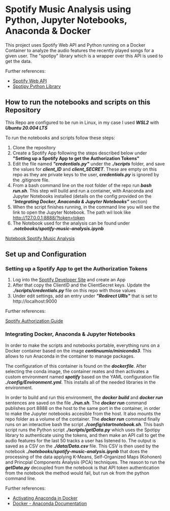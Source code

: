 # Spotify Music Analysis using Python, Jupyter Notebooks, Anaconda & Docker
This project uses Spotify Web API and Python running on a Docker Container to analyze the audio features the recently played songs for a given user. The "spotipy" library which is a wrapper over this API is used to get the data.

Further references:

- [Spotify Web API](https://developer.spotify.com/documentation/web-api/reference/)
- [Spotipy Python Library](https://spotipy.readthedocs.io/)


## How to run the notebooks and scripts on this Repository
This Repo are configured to be run in Linux, in my case I used ***WSL2*** with ***Ubuntu 20.004 LTS***

To run the notebooks and scripts follow these steps:

1. Clone the repository
2. Create a Spotify App following the steps described below under **"Setting up a Spotify App to get the Authorization Tokens"**
3. Edit the file named ***"credentials.py"*** under the ***./scripts*** folder, and save the values for ***client_ID*** and ***client_SECRET***. These are empty on this repo as they are private keys to the user, ***credentials.py*** is ignored by the .gitignore file.
4. From a bash command line on the root folder of the repo run ***bash run.sh***. This step will build and run a container, with Anaconda and Jupyter Notebooks installed (details on the config provided on the "***Integrating Docker, Anaconda & Jupyter Notebooks"*** section)
5. When the script finishes running, in the command line you will see the link to open the Jupyter Notebook. The path wil look like http://127.0.0.1:8888/?token=token
6. The Notebook used for the analysis can be found under ***.notebooks/spotify-music-analysis.ipynb***
  
  [Notebook Spotify Music Analysis](https://github.com/fseguior/spotify-music-analysis-in-python-docker/blob/main/notebooks/spotify-music-analysis.ipynb)

  
## Set up and Configuration

### Setting up a Spotify App to get the Authorization Tokens
1. Log into the [Spotify Developer Site](https://developer.spotify.com/dashboard/applications) and create an App
2. After that copy the ClientID and the ClientSecret keys. Update the ***./scripts/credentials.py*** file on this repo with those values
3. Under edit settings, add an entry under ***"Redirect URIs"*** that is set to http://localhost:9000

Further references:

[Spotify Authorization Guide](https://developer.spotify.com/documentation/general/guides/authorization-guide/)

### Integrating Docker, Anaconda & Jupyter Notebooks
In order to make the scripts and notebooks portable, everything runs on a Docker container based on the image ***continuumio/miniconda3***. This allows to run Anaconda in the container to manage packages.

The configuration of this container is found on the ***dockerfile***. After selecting the conda image, the container reates and then activates a custom environment named ***spotify*** based on the YAML configuration file ***./config/Environment.yml***. This installs all of the needed libraries in the environment.

In order to build and run this environment, the ***docker build*** and ***docker run*** sentences are saved on the file ***./run.sh***. The ***docker run*** command publishes port 8888 on the host to the same port in the container, in order to make the Jupyter notebooks accesible from the host. It also mounts the repo folder as a volume of the container. The ***docker run*** command finally runs on an interactive bash the script ***./config/startnotebook.sh***. This bash script runs the Python script ***./scripts/getData.py*** which uses the Spotipy library to authenticate using the tokens, and then make an API call to get the audio features for the last 50 tracks a user has listened to. The output is saved as a CSV on the ***./data/Data.csv*** file. This CSV is then used by the notebook ***./notebooks/spotify-music-analysis.ipynb*** that does the processing of the data applying K-Means, Self-Organized Maps (Kohonen) and Princpial Components Analysis (PCA) techniques. The reason to run the ***getData.py*** decoupled from the notebook is that API token authentication from the notebook the method would fail, but run ok from the python command line. 

Further references:

- [Activating Anaconda in Docker](https://pythonspeed.com/articles/activate-conda-dockerfile/)
- [Docker - Anaconda Documentation](https://docs.anaconda.com/anaconda/user-guide/tasks/docker/)
